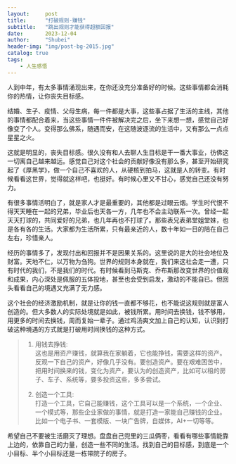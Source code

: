 ```yaml
---  
layout:     post  
title:      "打破规则-赚钱"  
subtitle:   "跳出规则才能获得超额回报"  
date:       2023-12-04  
author:     "Shubei"  
header-img: "img/post-bg-2015.jpg"  
catalog: true  
tags:  
    - 人生感悟  
---  
```


人到中年，有太多事情涌现出来，在你还没充分准备好的时候。这些事情都会消耗你的热情，让你丧失目标感。

结婚、生子、疫情、父母生病，每一件都是大事，这些事占据了生活的主线，其他的事情都配合着来，当这些事情一件件被解决完之后，坐下来想一想，感觉自己好像变了个人。变得那么佛系，随遇而安，在这随波逐流的生活中，又有那么一点点星星之火。

这就是明显的，丧失目标感。很久没有和人去聊人生目标是干一番大事业，彷佛这一切离自己越来越远。感觉自己对这个社会的贡献好像没有那么多，甚至开始研究起了《厚黑学》，做一个自己不喜欢的人，从硬核到拍马，这就是人的转变。有时候看看这世界，觉得就这样吧，也挺好。有时候心里又不甘心，感觉自己还没有努力。

有很多事情活明白了，就是家人才是最重要的，其他都是过眼云烟。学生时代恨不得天天睡在一起的兄弟，毕业后也天各一方，几年也不会主动联系一次。曾经一起天天打球的，共同爱好的兄弟，也几年再也不打球了。那些表兄表弟堂姐堂妹，也是各有各的生活。大家都为生活所累，只有最亲近的人，数十年如一日的陪在自己左右，珍惜亲人。

经历的事情多了，发现付出和回报并不是因果关系的。这里说的是大的社会地位及财富。天地不仁，以万物为刍狗。世界的规则本身就在，我们来这社会走一遭，只有时代的我们，不是我们的时代。有时候看到马斯克、乔布斯那改变世界的价值观和成果，内心深处是佩服的五体投地，甚至也会受到启发，激动的不能自已。但回头看看自己的境遇又充满了无力感。

这个社会的经济激励机制，就是让你的钱一直都不够花，也不能说这规则就是富人创造的。但大多数人的实际处境就是如此，被钱所累。用时间去换钱，钱不够用，用更多的时间去换钱，周而复始一辈子。通过鸡汤爽文加上自己的认知，认识到打破这种境遇的方式就是打破用时间换钱的这种方式。

> 1. 用钱去挣钱:  
> 这也是用资产赚钱，就算我在家躺着，它也能挣钱，需要这样的资产。反观一下自己的资产，好像几乎没有。要创造资产。要在艰难困苦中，把用时间换来的钱，变化为资产，要认为的创造资产，比如可以租的房子、车子、系统等，要多投资这些，多多尝试。
>
> 2. 创造一个工具:  
>  打造一个工具，它自己能赚钱，这个工具可以是一个系统，一个企业、一个模式等，那些企业家做的事情，就是打造一家能自己赚钱的企业。比如一个电子书、一套模版、一块广告牌，自媒体，AI+一切等等。

希望自己不要被生活磨灭了理想。盘盘自己兜里的三瓜俩枣，看看有哪些事情能靠上边的，依靠自己的力量，创造一些不同的生活。找到自己的目标感，到底是一个小目标、半个小目标还是一栋带院子的房子。


